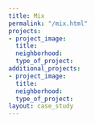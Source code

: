 ```yaml
---
title: Mix
permalink: "/mix.html"
projects:
- project_image: 
  title: 
  neighborhood: 
  type_of_project: 
additional_projects:
- project_image: 
  title: 
  neighborhood: 
  type_of_project: 
layout: case_study
---
```


